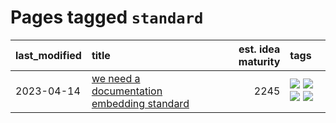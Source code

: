 # Pages tagged `standard`

|last_modified|title|est. idea maturity|tags
|:---|:---|---:|:---|
|2023-04-14|[we need a documentation embedding standard](../doc-embed-standard.md)|2245|[![](https://img.shields.io/badge/tag-accessibility-4d35f9)](../tags/accessibility.md) [![](https://img.shields.io/badge/tag-documentation-b5ec2c)](../tags/documentation.md) [![](https://img.shields.io/badge/tag-standard-f76896)](../tags/standard.md) [![](https://img.shields.io/badge/tag-tooling-4aea2)](../tags/tooling.md)|
